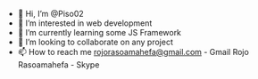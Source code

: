 - 👋 Hi, I’m @Piso02
- 👀 I’m interested in web development
- 🌱 I’m currently learning some JS Framework
- 💞️ I’m looking to collaborate on any project
- 📫 How to reach me 
rojorasoamahefa@gmail.com - Gmail
Rojo Rasoamahefa - Skype

<!---
Piso02/Piso02 is a ✨ special ✨ repository because its `README.md` (this file) appears on your GitHub profile.
You can click the Preview link to take a look at your changes.
--->
